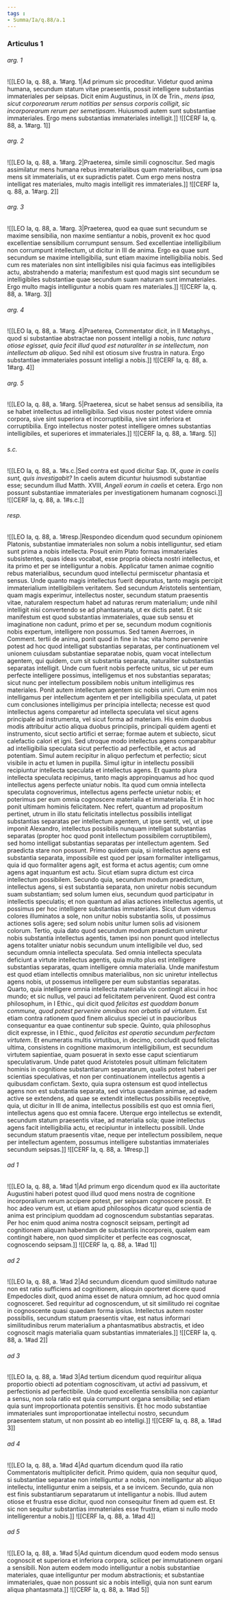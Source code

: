 ```yaml
---
tags : 
- Summa/Ia/q.88/a.1
---
```


### Articulus 1

###### arg. 1
![[LEO Ia, q. 88, a. 1#arg. 1|Ad primum sic proceditur. Videtur quod anima humana, secundum statum vitae praesentis, possit intelligere substantias immateriales per seipsas. Dicit enim Augustinus, in IX de Trin., *mens ipsa, sicut corporearum rerum notitias per sensus corporis colligit, sic incorporearum rerum per semetipsam*. Huiusmodi autem sunt substantiae immateriales. Ergo mens substantias immateriales intelligit.]]
![[CERF Ia, q. 88, a. 1#arg. 1]]

###### arg. 2
![[LEO Ia, q. 88, a. 1#arg. 2|Praeterea, simile simili cognoscitur. Sed magis assimilatur mens humana rebus immaterialibus quam materialibus, cum ipsa mens sit immaterialis, ut ex supradictis patet. Cum ergo mens nostra intelligat res materiales, multo magis intelligit res immateriales.]]
![[CERF Ia, q. 88, a. 1#arg. 2]]

###### arg. 3
![[LEO Ia, q. 88, a. 1#arg. 3|Praeterea, quod ea quae sunt secundum se maxime sensibilia, non maxime sentiantur a nobis, provenit ex hoc quod excellentiae sensibilium corrumpunt sensum. Sed excellentiae intelligibilium non corrumpunt intellectum, ut dicitur in III de anima. Ergo ea quae sunt secundum se maxime intelligibilia, sunt etiam maxime intelligibilia nobis. Sed cum res materiales non sint intelligibiles nisi quia facimus eas intelligibiles actu, abstrahendo a materia; manifestum est quod magis sint secundum se intelligibiles substantiae quae secundum suam naturam sunt immateriales. Ergo multo magis intelliguntur a nobis quam res materiales.]]
![[CERF Ia, q. 88, a. 1#arg. 3]]

###### arg. 4
![[LEO Ia, q. 88, a. 1#arg. 4|Praeterea, Commentator dicit, in II Metaphys., quod si substantiae abstractae non possent intelligi a nobis, *tunc natura otiose egisset, quia fecit illud quod est naturaliter in se intellectum, non intellectum ab aliquo*. Sed nihil est otiosum sive frustra in natura. Ergo substantiae immateriales possunt intelligi a nobis.]]
![[CERF Ia, q. 88, a. 1#arg. 4]]

###### arg. 5
![[LEO Ia, q. 88, a. 1#arg. 5|Praeterea, sicut se habet sensus ad sensibilia, ita se habet intellectus ad intelligibilia. Sed visus noster potest videre omnia corpora, sive sint superiora et incorruptibilia, sive sint inferiora et corruptibilia. Ergo intellectus noster potest intelligere omnes substantias intelligibiles, et superiores et immateriales.]]
![[CERF Ia, q. 88, a. 1#arg. 5]]

###### s.c.
![[LEO Ia, q. 88, a. 1#s.c.|Sed contra est quod dicitur Sap. IX, *quae in caelis sunt, quis investigabit?* In caelis autem dicuntur huiusmodi substantiae esse; secundum illud Matth. XVIII, *Angeli eorum in caelis* et cetera. Ergo non possunt substantiae immateriales per investigationem humanam cognosci.]]
![[CERF Ia, q. 88, a. 1#s.c.]]

###### resp.
![[LEO Ia, q. 88, a. 1#resp.|Respondeo dicendum quod secundum opinionem Platonis, substantiae immateriales non solum a nobis intelliguntur, sed etiam sunt prima a nobis intellecta. Posuit enim Plato formas immateriales subsistentes, quas ideas vocabat, esse propria obiecta nostri intellectus, et ita primo et per se intelliguntur a nobis. Applicatur tamen animae cognitio rebus materialibus, secundum quod intellectui permiscetur phantasia et sensus. Unde quanto magis intellectus fuerit depuratus, tanto magis percipit immaterialium intelligibilem veritatem. Sed secundum Aristotelis sententiam, quam magis experimur, intellectus noster, secundum statum praesentis vitae, naturalem respectum habet ad naturas rerum materialium; unde nihil intelligit nisi convertendo se ad phantasmata, ut ex dictis patet. Et sic manifestum est quod substantias immateriales, quae sub sensu et imaginatione non cadunt, primo et per se, secundum modum cognitionis nobis expertum, intelligere non possumus. Sed tamen Averroes, in Comment. tertii de anima, ponit quod in fine in hac vita homo pervenire potest ad hoc quod intelligat substantias separatas, per continuationem vel unionem cuiusdam substantiae separatae nobis, quam vocat intellectum agentem, qui quidem, cum sit substantia separata, naturaliter substantias separatas intelligit. Unde cum fuerit nobis perfecte unitus, sic ut per eum perfecte intelligere possimus, intelligemus et nos substantias separatas; sicut nunc per intellectum possibilem nobis unitum intelligimus res materiales. Ponit autem intellectum agentem sic nobis uniri. Cum enim nos intelligamus per intellectum agentem et per intelligibilia speculata, ut patet cum conclusiones intelligimus per principia intellecta; necesse est quod intellectus agens comparetur ad intellecta speculata vel sicut agens principale ad instrumenta, vel sicut forma ad materiam. His enim duobus modis attribuitur actio aliqua duobus principiis, principali quidem agenti et instrumento, sicut sectio artifici et serrae; formae autem et subiecto, sicut calefactio calori et igni. Sed utroque modo intellectus agens comparabitur ad intelligibilia speculata sicut perfectio ad perfectibile, et actus ad potentiam. Simul autem recipitur in aliquo perfectum et perfectio; sicut visibile in actu et lumen in pupilla. Simul igitur in intellectu possibili recipiuntur intellecta speculata et intellectus agens. Et quanto plura intellecta speculata recipimus, tanto magis appropinquamus ad hoc quod intellectus agens perfecte uniatur nobis. Ita quod cum omnia intellecta speculata cognoverimus, intellectus agens perfecte unietur nobis; et poterimus per eum omnia cognoscere materialia et immaterialia. Et in hoc ponit ultimam hominis felicitatem. Nec refert, quantum ad propositum pertinet, utrum in illo statu felicitatis intellectus possibilis intelligat substantias separatas per intellectum agentem, ut ipse sentit, vel, ut ipse imponit Alexandro, intellectus possibilis nunquam intelligat substantias separatas (propter hoc quod ponit intellectum possibilem corruptibilem), sed homo intelligat substantias separatas per intellectum agentem. Sed praedicta stare non possunt. Primo quidem quia, si intellectus agens est substantia separata, impossibile est quod per ipsam formaliter intelligamus, quia id quo formaliter agens agit, est forma et actus agentis; cum omne agens agat inquantum est actu. Sicut etiam supra dictum est circa intellectum possibilem. Secundo quia, secundum modum praedictum, intellectus agens, si est substantia separata, non uniretur nobis secundum suam substantiam; sed solum lumen eius, secundum quod participatur in intellectis speculatis; et non quantum ad alias actiones intellectus agentis, ut possimus per hoc intelligere substantias immateriales. Sicut dum videmus colores illuminatos a sole, non unitur nobis substantia solis, ut possimus actiones solis agere; sed solum nobis unitur lumen solis ad visionem colorum. Tertio, quia dato quod secundum modum praedictum uniretur nobis substantia intellectus agentis, tamen ipsi non ponunt quod intellectus agens totaliter uniatur nobis secundum unum intelligibile vel duo, sed secundum omnia intellecta speculata. Sed omnia intellecta speculata deficiunt a virtute intellectus agentis, quia multo plus est intelligere substantias separatas, quam intelligere omnia materialia. Unde manifestum est quod etiam intellectis omnibus materialibus, non sic uniretur intellectus agens nobis, ut possemus intelligere per eum substantias separatas. Quarto, quia intelligere omnia intellecta materialia vix contingit alicui in hoc mundo; et sic nullus, vel pauci ad felicitatem pervenirent. Quod est contra philosophum, in I Ethic., qui dicit quod *felicitas est quoddam bonum commune, quod potest pervenire omnibus non orbatis ad virtutem*. Est etiam contra rationem quod finem alicuius speciei ut in paucioribus consequantur ea quae continentur sub specie. Quinto, quia philosophus dicit expresse, in I Ethic., quod *felicitas est operatio secundum perfectam virtutem*. Et enumeratis multis virtutibus, in decimo, concludit quod felicitas ultima, consistens in cognitione maximorum intelligibilium, est secundum virtutem sapientiae, quam posuerat in sexto esse caput scientiarum speculativarum. Unde patet quod Aristoteles posuit ultimam felicitatem hominis in cognitione substantiarum separatarum, qualis potest haberi per scientias speculativas, et non per continuationem intellectus agentis a quibusdam confictam. Sexto, quia supra ostensum est quod intellectus agens non est substantia separata, sed virtus quaedam animae, ad eadem active se extendens, ad quae se extendit intellectus possibilis receptive, quia, ut dicitur in III de anima, intellectus possibilis est quo est omnia fieri, intellectus agens quo est omnia facere. Uterque ergo intellectus se extendit, secundum statum praesentis vitae, ad materialia sola; quae intellectus agens facit intelligibilia actu, et recipiuntur in intellectu possibili. Unde secundum statum praesentis vitae, neque per intellectum possibilem, neque per intellectum agentem, possumus intelligere substantias immateriales secundum seipsas.]]
![[CERF Ia, q. 88, a. 1#resp.]]

###### ad 1
![[LEO Ia, q. 88, a. 1#ad 1|Ad primum ergo dicendum quod ex illa auctoritate Augustini haberi potest quod illud quod mens nostra de cognitione incorporalium rerum accipere potest, per seipsam cognoscere possit. Et hoc adeo verum est, ut etiam apud philosophos dicatur quod scientia de anima est principium quoddam ad cognoscendum substantias separatas. Per hoc enim quod anima nostra cognoscit seipsam, pertingit ad cognitionem aliquam habendam de substantiis incorporeis, qualem eam contingit habere, non quod simpliciter et perfecte eas cognoscat, cognoscendo seipsam.]]
![[CERF Ia, q. 88, a. 1#ad 1]]

###### ad 2
![[LEO Ia, q. 88, a. 1#ad 2|Ad secundum dicendum quod similitudo naturae non est ratio sufficiens ad cognitionem, alioquin oporteret dicere quod Empedocles dixit, quod anima esset de natura omnium, ad hoc quod omnia cognosceret. Sed requiritur ad cognoscendum, ut sit similitudo rei cognitae in cognoscente quasi quaedam forma ipsius. Intellectus autem noster possibilis, secundum statum praesentis vitae, est natus informari similitudinibus rerum materialium a phantasmatibus abstractis, et ideo cognoscit magis materialia quam substantias immateriales.]]
![[CERF Ia, q. 88, a. 1#ad 2]]

###### ad 3
![[LEO Ia, q. 88, a. 1#ad 3|Ad tertium dicendum quod requiritur aliqua proportio obiecti ad potentiam cognoscitivam, ut activi ad passivum, et perfectionis ad perfectibile. Unde quod excellentia sensibilia non capiantur a sensu, non sola ratio est quia corrumpunt organa sensibilia; sed etiam quia sunt improportionata potentiis sensitivis. Et hoc modo substantiae immateriales sunt improportionatae intellectui nostro, secundum praesentem statum, ut non possint ab eo intelligi.]]
![[CERF Ia, q. 88, a. 1#ad 3]]

###### ad 4
![[LEO Ia, q. 88, a. 1#ad 4|Ad quartum dicendum quod illa ratio Commentatoris multipliciter deficit. Primo quidem, quia non sequitur quod, si substantiae separatae non intelliguntur a nobis, non intelligantur ab aliquo intellectu, intelliguntur enim a seipsis, et a se invicem. Secundo, quia non est finis substantiarum separatarum ut intelligantur a nobis. Illud autem otiose et frustra esse dicitur, quod non consequitur finem ad quem est. Et sic non sequitur substantias immateriales esse frustra, etiam si nullo modo intelligerentur a nobis.]]
![[CERF Ia, q. 88, a. 1#ad 4]]

###### ad 5
![[LEO Ia, q. 88, a. 1#ad 5|Ad quintum dicendum quod eodem modo sensus cognoscit et superiora et inferiora corpora, scilicet per immutationem organi a sensibili. Non autem eodem modo intelliguntur a nobis substantiae materiales, quae intelliguntur per modum abstractionis; et substantiae immateriales, quae non possunt sic a nobis intelligi, quia non sunt earum aliqua phantasmata.]]
![[CERF Ia, q. 88, a. 1#ad 5]]

